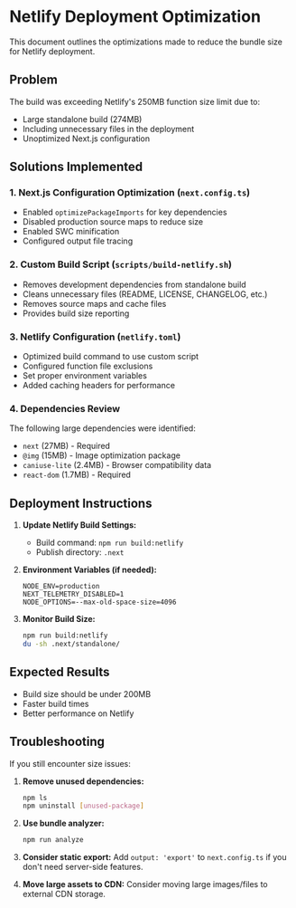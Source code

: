 # Netlify Deployment Optimization

This document outlines the optimizations made to reduce the bundle size for Netlify deployment.

## Problem
The build was exceeding Netlify's 250MB function size limit due to:
- Large standalone build (274MB)
- Including unnecessary files in the deployment
- Unoptimized Next.js configuration

## Solutions Implemented

### 1. Next.js Configuration Optimization (`next.config.ts`)
- Enabled `optimizePackageImports` for key dependencies
- Disabled production source maps to reduce size
- Enabled SWC minification
- Configured output file tracing

### 2. Custom Build Script (`scripts/build-netlify.sh`)
- Removes development dependencies from standalone build
- Cleans unnecessary files (README, LICENSE, CHANGELOG, etc.)
- Removes source maps and cache files
- Provides build size reporting

### 3. Netlify Configuration (`netlify.toml`)
- Optimized build command to use custom script
- Configured function file exclusions
- Set proper environment variables
- Added caching headers for performance

### 4. Dependencies Review
The following large dependencies were identified:
- `next` (27MB) - Required
- `@img` (15MB) - Image optimization package
- `caniuse-lite` (2.4MB) - Browser compatibility data
- `react-dom` (1.7MB) - Required

## Deployment Instructions

1. **Update Netlify Build Settings:**
   - Build command: `npm run build:netlify`
   - Publish directory: `.next`

2. **Environment Variables (if needed):**
   ```
   NODE_ENV=production
   NEXT_TELEMETRY_DISABLED=1
   NODE_OPTIONS=--max-old-space-size=4096
   ```

3. **Monitor Build Size:**
   ```bash
   npm run build:netlify
   du -sh .next/standalone/
   ```

## Expected Results
- Build size should be under 200MB
- Faster build times
- Better performance on Netlify

## Troubleshooting

If you still encounter size issues:

1. **Remove unused dependencies:**
   ```bash
   npm ls
   npm uninstall [unused-package]
   ```

2. **Use bundle analyzer:**
   ```bash
   npm run analyze
   ```

3. **Consider static export:**
   Add `output: 'export'` to `next.config.ts` if you don't need server-side features.

4. **Move large assets to CDN:**
   Consider moving large images/files to external CDN storage.
